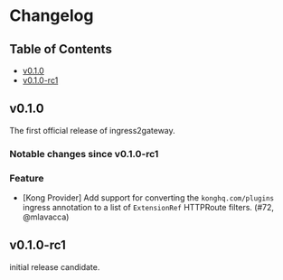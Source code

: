 # Changelog

## Table of Contents

- [v0.1.0](#v010)
- [v0.1.0-rc1](#v010-rc1)

## v0.1.0
The first official release of ingress2gateway.

### Notable changes since v0.1.0-rc1

### Feature

- [Kong Provider] Add support for converting the `konghq.com/plugins` ingress annotation to a list of `ExtensionRef` HTTPRoute filters. (#72, @mlavacca)

## v0.1.0-rc1
initial release candidate. 
